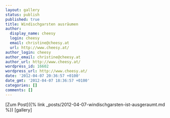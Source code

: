 ```yaml
---
layout: gallery
status: publish
published: true
title: Windischgarsten ausräumen
author:
  display_name: cheesy
  login: cheesy
  email: christine@cheesy.at
  url: http://www.cheesy.at/
author_login: cheesy
author_email: christine@cheesy.at
author_url: http://www.cheesy.at/
wordpress_id: 16602
wordpress_url: http://www.cheesy.at/
date: '2012-04-07 20:36:57 +0100'
date_gmt: '2012-04-07 18:36:57 +0100'
categories: []
comments: []
---
```


[Zum Post]({% link _posts/2012-04-07-windischgarsten-ist-ausgeraumt.md %})
[gallery]
